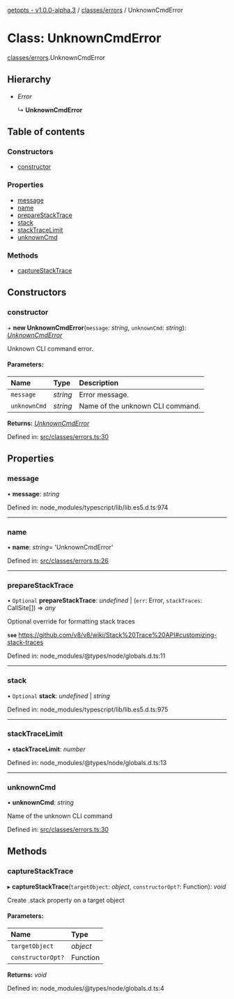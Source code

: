 [getopts - v1.0.0-alpha.3](../README.md) / [classes/errors](../modules/classes_errors.md) / UnknownCmdError

# Class: UnknownCmdError

[classes/errors](../modules/classes_errors.md).UnknownCmdError

## Hierarchy

- _Error_

  ↳ **UnknownCmdError**

## Table of contents

### Constructors

- [constructor](classes_errors.unknowncmderror.md#constructor)

### Properties

- [message](classes_errors.unknowncmderror.md#message)
- [name](classes_errors.unknowncmderror.md#name)
- [prepareStackTrace](classes_errors.unknowncmderror.md#preparestacktrace)
- [stack](classes_errors.unknowncmderror.md#stack)
- [stackTraceLimit](classes_errors.unknowncmderror.md#stacktracelimit)
- [unknownCmd](classes_errors.unknowncmderror.md#unknowncmd)

### Methods

- [captureStackTrace](classes_errors.unknowncmderror.md#capturestacktrace)

## Constructors

### constructor

\+ **new UnknownCmdError**(`message`: _string_, `unknownCmd`: _string_): [_UnknownCmdError_](classes_errors.unknowncmderror.md)

Unknown CLI command error.

#### Parameters:

| Name         | Type     | Description                      |
| :----------- | :------- | :------------------------------- |
| `message`    | _string_ | Error message.                   |
| `unknownCmd` | _string_ | Name of the unknown CLI command. |

**Returns:** [_UnknownCmdError_](classes_errors.unknowncmderror.md)

Defined in: [src/classes/errors.ts:30](https://github.com/prasadrajandran/node-getopts/blob/1bad317/src/classes/errors.ts#L30)

## Properties

### message

• **message**: _string_

Defined in: node_modules/typescript/lib/lib.es5.d.ts:974

---

### name

• **name**: _string_= 'UnknownCmdError'

Defined in: [src/classes/errors.ts:26](https://github.com/prasadrajandran/node-getopts/blob/1bad317/src/classes/errors.ts#L26)

---

### prepareStackTrace

• `Optional` **prepareStackTrace**: _undefined_ \| (`err`: Error, `stackTraces`: CallSite[]) => _any_

Optional override for formatting stack traces

**`see`** https://github.com/v8/v8/wiki/Stack%20Trace%20API#customizing-stack-traces

Defined in: node_modules/@types/node/globals.d.ts:11

---

### stack

• `Optional` **stack**: _undefined_ \| _string_

Defined in: node_modules/typescript/lib/lib.es5.d.ts:975

---

### stackTraceLimit

• **stackTraceLimit**: _number_

Defined in: node_modules/@types/node/globals.d.ts:13

---

### unknownCmd

• **unknownCmd**: _string_

Name of the unknown CLI command

Defined in: [src/classes/errors.ts:30](https://github.com/prasadrajandran/node-getopts/blob/1bad317/src/classes/errors.ts#L30)

## Methods

### captureStackTrace

▸ **captureStackTrace**(`targetObject`: _object_, `constructorOpt?`: Function): _void_

Create .stack property on a target object

#### Parameters:

| Name              | Type     |
| :---------------- | :------- |
| `targetObject`    | _object_ |
| `constructorOpt?` | Function |

**Returns:** _void_

Defined in: node_modules/@types/node/globals.d.ts:4
